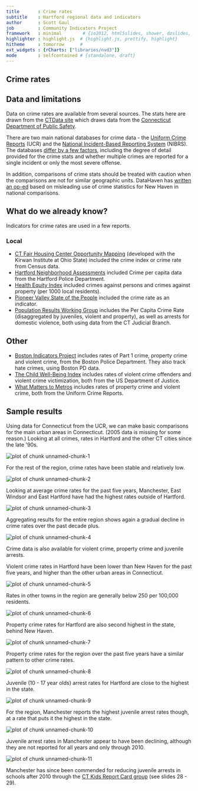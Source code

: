 ```yaml
---
title       : Crime rates
subtitle    : Hartford regional data and indicators
author      : Scott Gaul
job         : Community Indicators Project
framework   : minimal        # {io2012, html5slides, shower, dzslides, ...}
highlighter : highlight.js  # {highlight.js, prettify, highlight}
hitheme     : tomorrow      # 
ext_widgets : {rCharts: ["libraries/nvd3"]} 
mode        : selfcontained # {standalone, draft}
---
```


## Crime rates

## Data and limitations

Data on crime rates are available from several sources. The stats here are drawn from the [CTData site](http://ctdata.org/catalog) which draws data from the [Connecticut Department of Public Safety](http://ctdatahaven.org/know/index.php/Juvenile%20arrests,%20Total%20arrests,%2010%20to%2017%20years,%20Rate%20%28per%20100,000%29). 

There are two main national databases for crime data - the [Uniform Crime Reports](http://www.dpsdata.ct.gov/dps/ucr/ucr.aspx) (UCR) and the [National Incident-Based Reporting System](http://www2.fbi.gov/ucr/faqs.htm) (NIBRS). The databases [differ by a few factors](http://blog.spotcrime.com/2012/03/difference-between-ucr-and-nibrs.html), including the degree of detail provided for the crime stats and whether multiple crimes are reported for a single incident or only the most severe offense.  

In addition, comparisons of crime stats should be treated with caution when the comparisons are not for similar geographic units. DataHaven has [written an op-ed](http://www.ctdatahaven.org/blog/2011/06/public_safety_new_haven/) based on misleading use of crime statistics for New Haven in national comparisons.

## What do we already know?

Indicators for crime rates are used in a few reports. 

### Local

* [CT Fair Housing Center Opportunity Mapping](http://www.ctfairhousing.org/people-place-and-opportunity-report/) (developed with the Kirwan Institute at Ohio State) included the crime index or crime rate from Census data.
* [Hartford Neighborhood Assessments](http://courantblogs.com/cityline/wp-content/uploads/2013/04/Hartford-Neighborhood-Assessment.pdf) included Crime per capita data from the	Hartford Police Department. 
* [Health Equity Index](http://www.cadh.org/health-equity/health-equity-index.html) included crimes against persons and crimes against property (per 1000 local residents).
* [Pioneer Valley State of the People](http://pvpc.org/resources/datastats/state-of-people/stateofthepeople2013.pdf) included the crime rate as an indicator.
* [Population Results Working Group](http://www.ct.gov/opm/cwp/view.asp?a=2998&Q=490946) includes the Per Capita Crime Rate (disaggregated by juveniles, violent and property), as well as arrests for domestic violence, both using data from the CT Judicial Branch.

## Other

* [Boston Indicators Project](http://www.bostonindicators.org/) includes rates of Part 1 crime, property crime and violent crime, from the Boston Police Department. They also track hate crimes, using Boston PD data. 
* [The Child Well-Being Index](http://fcd-us.org/our-work/child-well-being-index-cwi) includes rates of violent crime offenders	and violent crime victimization, both from the US Department of Justice. 
* [What Matters to Metros](http://www.futurefundneo.org/whatmatters) includes rates of property crime and violent crime, both from the Uniform Crime Reports. 

## Sample results

Using data for Connecticut from the UCR, we can make basic comparisons for the main urban areas in Connecticut. (2005 data is missing for some reason.) Looking at all crimes, rates in Hartford and the other CT cities since the late '90s. 

![plot of chunk unnamed-chunk-1](assets/fig/unnamed-chunk-1.png) 


For the rest of the region, crime rates have been stable and relatively low. 

![plot of chunk unnamed-chunk-2](assets/fig/unnamed-chunk-2.png) 


Looking at average crime rates for the past five years, Manchester, East Windsor and East Hartford have had the highest rates outside of Hartford. 

![plot of chunk unnamed-chunk-3](assets/fig/unnamed-chunk-3.png) 


Aggregating results for the entire region shows again a gradual decline in crime rates over the past decade plus. 

![plot of chunk unnamed-chunk-4](assets/fig/unnamed-chunk-4.png) 


Crime data is also available for violent crime, property crime and juvenile arrests. 

Violent crime rates in Hartford have been lower than New Haven for the past five years, and higher than the other urban areas in Connecticut.

![plot of chunk unnamed-chunk-5](assets/fig/unnamed-chunk-5.png) 


Rates in other towns in the region are generally below 250 per 100,000 residents.  

![plot of chunk unnamed-chunk-6](assets/fig/unnamed-chunk-6.png) 


Property crime rates for Hartford are also second highest in the state, behind New Haven. 

![plot of chunk unnamed-chunk-7](assets/fig/unnamed-chunk-7.png) 


Property crime rates for the region over the past five years have a similar pattern to other crime rates. 

![plot of chunk unnamed-chunk-8](assets/fig/unnamed-chunk-8.png) 


Juvenile (10 - 17 year olds) arrest rates for Hartford are close to the highest in the state. 

![plot of chunk unnamed-chunk-9](assets/fig/unnamed-chunk-9.png) 


For the region, Manchester reports the highest juvenile arrest rates though, at a rate that puts it the highest in the state. 

![plot of chunk unnamed-chunk-10](assets/fig/unnamed-chunk-10.png) 


Juvenile arrest rates in Manchester appear to have been declining, although they are not reported for all years and only through 2010. 

![plot of chunk unnamed-chunk-11](assets/fig/unnamed-chunk-11.png) 


Manchester has since been commended for reducing juvenile arrests in schools after 2010 through the [CT Kids Report Card group](http://www.cga.ct.gov/kid/rba/Docs/2013/CTKids%20Annual%20Update%20Presentation%201-15-13.pdf) (see slides 28 - 29).
